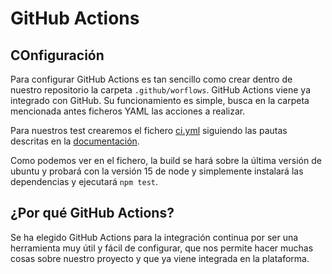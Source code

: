 # GitHub Actions

## COnfiguración

Para configurar GitHub Actions es tan sencillo como crear dentro de nuestro repositorio la carpeta `.github/worflows`. GitHub Actions viene ya integrado con GitHub. Su funcionamiento es simple, busca en la carpeta mencionada antes ficheros YAML las acciones a realizar.

Para nuestros test crearemos el fichero [ci.yml](.github/workflows/ci.yml) siguiendo las pautas descritas en la [documentación](https://docs.github.com/en/free-pro-team@latest/actions/guides/building-and-testing-nodejs).

Como podemos ver en el fichero, la build se hará sobre la última versión de ubuntu y probará con la versión 15 de node y simplemente instalará las dependencias y ejecutará `npm test`.

## ¿Por qué GitHub Actions?

Se ha elegido GitHub Actions para la integración continua por ser una herramienta muy útil y fácil de configurar, que nos permite hacer muchas cosas sobre nuestro proyecto y que ya viene integrada en la plataforma.

